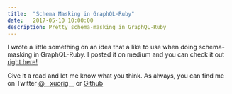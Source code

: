 ```yaml
---
title:  "Schema Masking in GraphQL-Ruby"
date:   2017-05-10 10:00:00
description: Pretty schema-masking in GraphQL-Ruby
---
```


I wrote a little something on an idea that a like to use when doing schema-masking in GraphQL-Ruby.
I posted it on medium and you can check it out [right here!][link]

Give it a read and let me know what you think. As always, you can find me on Twitter [@\_\_xuorig\_\_][twit] or [Github][xuo]

[twit]: https://twitter.com/__xuorig__
[xuo]: http://github.com/xuorig
[link]: https://medium.com/@__xuorig__/pretty-schema-masking-in-graphql-ruby-7566d212f2b4
